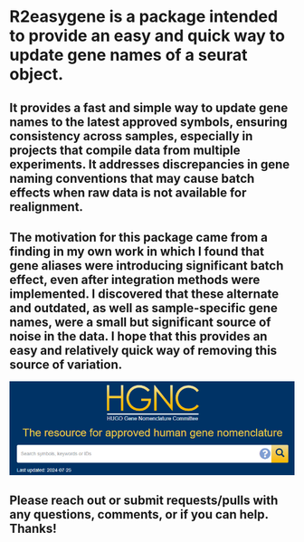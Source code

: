 # R2easygene is a package intended to provide an easy and quick way to update gene names of a seurat object.

## It provides a fast and simple way to update gene names to the latest approved symbols, ensuring consistency across samples, especially in projects that compile data from multiple experiments. It addresses discrepancies in gene naming conventions that may cause batch effects when raw data is not available for realignment.

## The motivation for this package came from a finding in my own work in which I found that gene aliases were introducing significant batch effect, even after integration methods were implemented. I discovered that these alternate and outdated, as well as sample-specific gene names, were a small but significant source of noise in the data. I hope that this provides an easy and relatively quick way of removing this source of variation.

![Logo](images/HGNC_image.png)

## Please reach out or submit requests/pulls with any questions, comments, or if you can help. Thanks!
